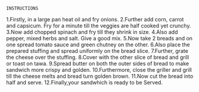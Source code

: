 
                                                                             INSTRUCTIONS
1.Firstly, in a large pan heat oil and fry onions.
2.Further add corn, carrot and capsicum. Fry for a minute till the veggies are half cooked yet crunchy.
3.Now add chopped spinach and fry till they shrink in size.
4.Also add pepper, mixed herbs and salt. Give a good mix.
5.Now take 2 breads and on one spread tomato sauce and green chutney on the other.
6.Also place the prepared stuffing and spread uniformly on the bread slice.
7.Further, grate the cheese over the stuffing.
8.Cover with the other slice of bread and grill or toast on tawa.
9.Spread butter on both the outer sides of bread to make sandwich more crispy and golden.
10.Furthermore, close the griller and grill till the cheese melts and bread turn golden brown.
11.Now cut the bread into half and serve.
12.Finally,your sandwhich is ready to be Served.